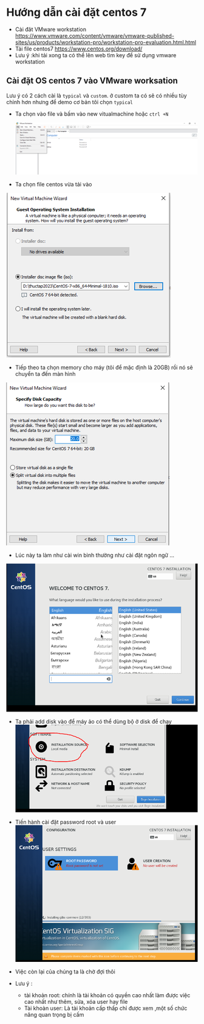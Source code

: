 # Hướng dẫn cài đặt centos 7
- Cài đăt VMware workstation 
https://www.vmware.com/content/vmware/vmware-published-sites/us/products/workstation-pro/workstation-pro-evaluation.html.html
- Tải file centos7 
https://www.centos.org/download/
- Lưu ý :khi tải xong ta có thể lên web tìm key để sử dụng vmware workstation
## Cài đặt OS centos 7 vào VMware worksation
Lưu ý có 2 cách cài là `typical` và `custom`. ở custom ta có sẽ có nhiều tùy chỉnh hơn nhưng để demo cơ bản tôi chọn `typical`

- Ta chọn vào file và bấm vào new vitualmachine hoặc `ctrl +N`

  ![Alt](/thuctap/anh/Screenshot_112.png)
- Ta chọn file centos vừa tải vào 

 ![Alt](/thuctap/anh/Screenshot_117.png)

 - Tiếp theo ta chọn memory cho máy (tôi để mặc định là 20GB) rồi nó sẽ chuyển ta đến màn hình

![Alt](/thuctap/anh/Screenshot_118.png)
- Lúc này ta làm như cài win bình thường như cài đặt ngôn ngữ ...

![Alt](/thuctap/anh/Screenshot_119.png)
- Ta phải add disk vào để máy ảo có thể dùng bộ ở disk để chạy
![Alt](/thuctap/anh/Screenshot_120.png)
- Tiến hành cài đặt password root và user
![Alt](/thuctap/anh/Screenshot_121.png)
- Việc còn lại của chúng ta là chờ đợi thôi

- Lưu ý : 
  - tài khoản root: chính là tài khoản có quyền cao nhất làm được việc cao nhất như thêm, sửa, xóa user hay file
  - Tài khoàn user: Là tài khoản cấp thấp chỉ được xem ,một số chức năng quan trọng bị cấm


  